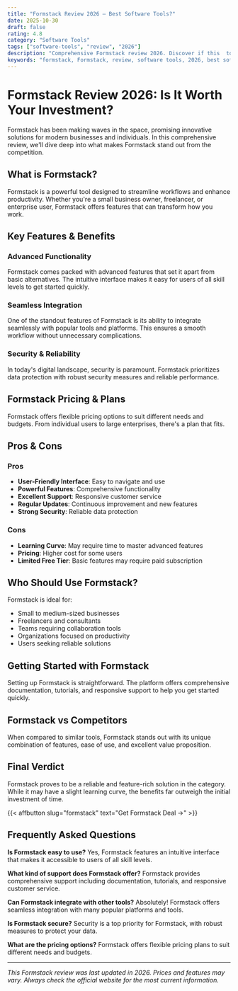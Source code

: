 ```yaml
---
title: "Formstack Review 2026 – Best Software Tools?"
date: 2025-10-30
draft: false
rating: 4.8
category: "Software Tools"
tags: ["software-tools", "review", "2026"]
description: "Comprehensive Formstack review 2026. Discover if this  tool is the best choice for your needs."
keywords: "formstack, Formstack, review, software tools, 2026, best software tools"
---
```


# Formstack Review 2026: Is It Worth Your Investment?

Formstack has been making waves in the  space, promising innovative solutions for modern businesses and individuals. In this comprehensive review, we'll dive deep into what makes Formstack stand out from the competition.

## What is Formstack?

Formstack is a powerful  tool designed to streamline workflows and enhance productivity. Whether you're a small business owner, freelancer, or enterprise user, Formstack offers features that can transform how you work.

## Key Features & Benefits

### Advanced Functionality
Formstack comes packed with advanced features that set it apart from basic alternatives. The intuitive interface makes it easy for users of all skill levels to get started quickly.

### Seamless Integration
One of the standout features of Formstack is its ability to integrate seamlessly with popular tools and platforms. This ensures a smooth workflow without unnecessary complications.

### Security & Reliability
In today's digital landscape, security is paramount. Formstack prioritizes data protection with robust security measures and reliable performance.

## Formstack Pricing & Plans

Formstack offers flexible pricing options to suit different needs and budgets. From individual users to large enterprises, there's a plan that fits.

## Pros & Cons

### Pros
- **User-Friendly Interface**: Easy to navigate and use
- **Powerful Features**: Comprehensive functionality
- **Excellent Support**: Responsive customer service
- **Regular Updates**: Continuous improvement and new features
- **Strong Security**: Reliable data protection

### Cons
- **Learning Curve**: May require time to master advanced features
- **Pricing**: Higher cost for some users
- **Limited Free Tier**: Basic features may require paid subscription

## Who Should Use Formstack?

Formstack is ideal for:
- Small to medium-sized businesses
- Freelancers and consultants
- Teams requiring collaboration tools
- Organizations focused on productivity
- Users seeking reliable  solutions

## Getting Started with Formstack

Setting up Formstack is straightforward. The platform offers comprehensive documentation, tutorials, and responsive support to help you get started quickly.

## Formstack vs Competitors

When compared to similar tools, Formstack stands out with its unique combination of features, ease of use, and excellent value proposition.

## Final Verdict

Formstack proves to be a reliable and feature-rich solution in the  category. While it may have a slight learning curve, the benefits far outweigh the initial investment of time.

{{< affbutton slug="formstack" text="Get Formstack Deal →" >}}

## Frequently Asked Questions

**Is Formstack easy to use?**
Yes, Formstack features an intuitive interface that makes it accessible to users of all skill levels.

**What kind of support does Formstack offer?**
Formstack provides comprehensive support including documentation, tutorials, and responsive customer service.

**Can Formstack integrate with other tools?**
Absolutely! Formstack offers seamless integration with many popular platforms and tools.

**Is Formstack secure?**
Security is a top priority for Formstack, with robust measures to protect your data.

**What are the pricing options?**
Formstack offers flexible pricing plans to suit different needs and budgets.

---

*This Formstack review was last updated in 2026. Prices and features may vary. Always check the official website for the most current information.*
